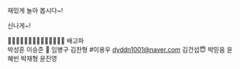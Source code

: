 재밌게 놀아 봅시다~!

신나게~!

👻👻👻👻👻👻👻👻👻👻👻👻👻👻
배고파 <br>
박성훈 
이승준 🍎
임병구
김찬형
#이용우 dyddn1001@naver.com
김건섭😇
박믿음
윤혜빈
박재형
윤진영
